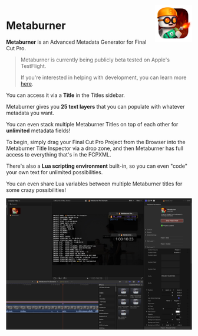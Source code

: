 <style>
    @media (max-width: 959px) {
        img.rightLogo {
            display: none !important;
        }
    }
</style>
<img class="rightLogo" src="https://github.com/latenitefilms/Metaburner/raw/main/docs/static/logo.png" align="right" style="width: 100px !important; height: 100px !important;" />

# Metaburner

**Metaburner** is an Advanced Metadata Generator for Final Cut Pro.

> Metaburner is currently being publicly beta tested on Apple's TestFlight.
>
> If you're interested in helping with development, you can learn more [here](/how-to-use/).

You can access it via a **Title** in the Titles sidebar.

Metaburner gives you **25 text layers** that you can populate with whatever metadata you want.

You can even stack multiple Metaburner Titles on top of each other for **unlimited** metadata fields!

To begin, simply drag your Final Cut Pro Project from the Browser into the Metaburner Title Inspector via a drop zone, and then Metaburner has full access to everything that's in the FCPXML.

There's also a **Lua scripting environment** built-in, so you can even "code" your own text for unlimited possibilities.

You can even share Lua variables between multiple Metaburner titles for some crazy possibilities!

![](/static/metaburner-pro-screenshot.jpeg)